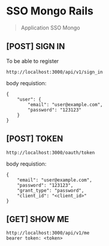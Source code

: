 # SSO Mongo Rails

> Application SSO Mongo

## [POST] SIGN IN

To be able to register

```
http://localhost:3000/api/v1/sign_in
```

body requistion: 

```
{
	"user": {
		"email": "user@example.com",
		"password": "123123"
	}
}
```

## [POST] TOKEN

```
http://localhost:3000/oauth/token
```

body requistion: 

```
{
	"email": "user@example.com",
	"password": "123123",
	"grant_type": "password",
	"client_id": "<client_id>"
}
```

## [GET] SHOW ME

```
http://localhost:3000/api/v1/me
bearer token: <token>
```
